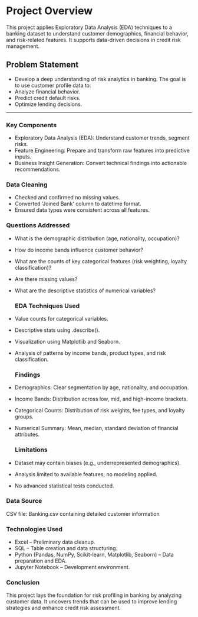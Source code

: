 # Project Overview
This project applies Exploratory Data Analysis (EDA) techniques to a banking dataset to understand customer demographics, financial behavior, and risk-related features. It supports data-driven decisions in credit risk management.

## Problem Statement
- Develop a deep understanding of risk analytics in banking. The goal is to use customer profile data to:
- Analyze financial behavior.
- Predict credit default risks.
- Optimize lending decisions.
---
### Key Components
- Exploratory Data Analysis (EDA): Understand customer trends, segment risks.
- Feature Engineering: Prepare and transform raw features into predictive inputs.
- Business Insight Generation: Convert technical findings into actionable recommendations.

 ### Data Cleaning
- Checked and confirmed no missing values.
- Converted 'Joined Bank' column to datetime format.
- Ensured data types were consistent across all features.

  
### Questions Addressed
- What is the demographic distribution (age, nationality, occupation)?
- How do income bands influence customer behavior?
- What are the counts of key categorical features (risk weighting, loyalty classification)?
- Are there missing values?
- What are the descriptive statistics of numerical variables?

  ### EDA Techniques Used
- Value counts for categorical variables.
- Descriptive stats using .describe().
- Visualization using Matplotlib and Seaborn.
- Analysis of patterns by income bands, product types, and risk classification.

  ### Findings
- Demographics: Clear segmentation by age, nationality, and occupation.
- Income Bands: Distribution across low, mid, and high-income brackets.
- Categorical Counts: Distribution of risk weights, fee types, and loyalty groups.
- Numerical Summary: Mean, median, standard deviation of financial attributes.

  ### Limitations
 - Dataset may contain biases (e.g., underrepresented demographics).
- Analysis limited to available features; no modeling applied.
- No advanced statistical tests conducted.

### Data Source
 CSV file: Banking.csv containing detailed customer information

### Technologies Used
- Excel – Preliminary data cleanup.
- SQL – Table creation and data structuring.
- Python (Pandas, NumPy, Scikit-learn, Matplotlib, Seaborn) – Data preparation and EDA.
- Jupyter Notebook – Development environment.

### Conclusion
This project lays the foundation for risk profiling in banking by analyzing customer data. It uncovers trends that can be used to improve lending strategies and enhance credit risk assessment.







